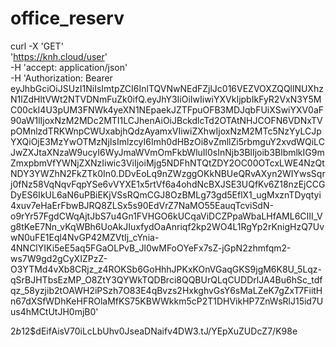 # office_reserv

curl -X 'GET' \
  'https://knh.cloud/user' \
  -H 'accept: application/json' \
  -H 'Authorization: Bearer eyJhbGciOiJSUzI1NiIsImtpZCI6InlTQVNwNEdFZjlJc016VEZVOXZQQllNUXhzN1lZdHltVWt2NTVDNmFuZk0ifQ.eyJhY3IiOiIwIiwiYXVkIjpbIkFyR2VxN3Y5MC00ckI4U3pUM3FNWk4yeXN1NEpaekJZTFpuOFB3MDJqbFUiXSwiYXV0aF90aW1lIjoxNzM2MDc2MTI1LCJhenAiOiJBckdlcTd2OTAtNHJCOFN6VDNxTVpOMnlzdTRKWnpCWUxabjhQdzAyamxVIiwiZXhwIjoxNzM2MTc5NzYyLCJpYXQiOjE3MzYwOTMzNjIsImlzcyI6Imh0dHBzOi8vZmllZi5rbmguY2xvdWQiLCJwZXJtaXNzaW9ucyI6WyJmaWVmOmFkbWluIl0sInNjb3BlIjoib3BlbmlkIG9mZmxpbmVfYWNjZXNzIiwic3ViIjoiMjg5NDFhNTQtZDY2OC00OTcxLWE4NzQtNDY3YWZhN2FkZTk0In0.DDvEoLq9nZWzggOKkNBUeQRvAXyn2WIYwsSqrj0fNz58VqNqvFqpYSe6vVYXE1x5rtVf6a4ohdNcBXJSE3UQfKv6Z18nzEjCCGDyES6IkUL6aN6uPBiEKjVSsRQmCGJ8OzBMLg73gd5EflX1_ugMxznTDyqtyi4xuv7eHaErFbwBJRQ8ZLSx5s90EdVrZ7NaMO55EauqTcviSdN-o9rYr57FgdCWqAjtJbS7u4Gn1FVHGO6kUCqaViDCZPpaWbaLHfAML6CIII_Vg8tKeE7Nn_vKqWBh6UoAkJIuxfydOaAnriqf2kp2WO4L1RgYp2rKnigHzQ7UvwN0uFE1Eql4NvGP42MZVtIj_cYnia-4NNClYIKi5eE5aq5FGaOLPvB_Jl0wMFoOYeFx7sZ-jGpN2zhmfqm2-ws7W9gd2gCyXIZPzZ-O3YTMd4vXb8CRjz_z4ROKSb6GoHhhJPKxKOnVGaqGKS9jgM6K8U_5Lqz-qSrBJHTbsEzMP_O8ZtY3QYWkTQDBrci8QQBUrQLqCUDDrlJA4Bu6hSc_tdfqz_58yzjib2tOAWH2iPSzh7O83E4qBvzs2HxkghvGsY6sMaLZeK7gZxT7FiitHn67dXSfWDhKeHFROlaMfKS75KBWWkkm5cP2T1DHVikHP7ZnWsRlJ15id7Uus4hMCtUtJH0mjB0'

$2b$12$dEifAisV70iLcLbUhv0JseaDNaifv4DW3.tJ/YEpXuZUDcZ7/K98e
